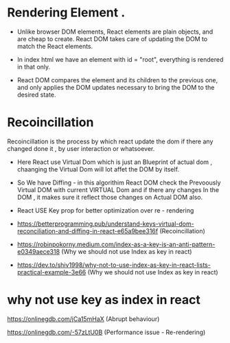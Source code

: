 # Rendering Element .

- Unlike browser DOM elements, React elements are plain objects, and are cheap to create. React DOM takes care of updating the DOM to match the React elements.

- In index html we have an element with id = "root", everything is rendered in that only.

- React DOM compares the element and its children to the previous one, and only applies the DOM updates necessary to bring the DOM to the desired state.


# Recoincillation 

Recoincillation is the process by which react update the dom if there any changed done it , by user interaction or whatsoever.

- Here React use Virtual Dom which is just an Blueprint of actual dom , chaanging the Virtual Dom will lot affet the DOM by itself.

- So We have Diffing - in this algorithim React DOM check the Prevoously Virtual DOM with current VIRTUAL Dom and if there any changes In the DOM , it makes sure it reflect those changes on Actual DOM also.

- React USE Key prop for better optimization over re - rendering 

- https://betterprogramming.pub/understand-keys-virtual-dom-reconciliation-and-diffing-in-react-e65a9bee316f (Recoincillation)

- https://robinpokorny.medium.com/index-as-a-key-is-an-anti-pattern-e0349aece318 (Why we should not use Index as key in react)

- https://dev.to/shiv1998/why-not-to-use-index-as-key-in-react-lists-practical-example-3e66 (Why we should not use Index as key in react)


# why not use key as index in react
https://onlinegdb.com/jCa15mHaX (Abrupt behaviour)

https://onlinegdb.com/-57zLtU0B (Performance issue - Re-rendering)
